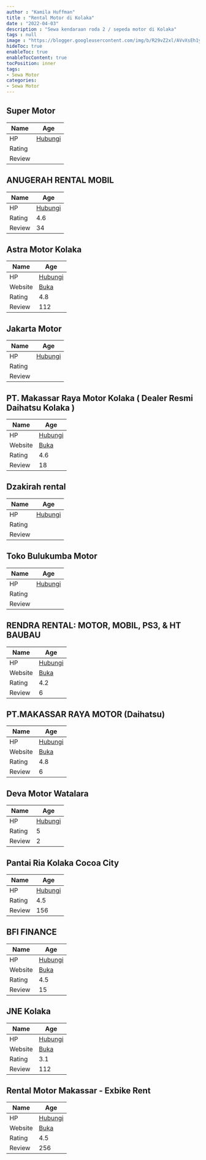 ```yaml
---
author : "Kamila Huffman"
title : "Rental Motor di Kolaka"
date : "2022-04-03"
description : "Sewa kendaraan roda 2 / sepeda motor di Kolaka"
tags : null
image : "https://blogger.googleusercontent.com/img/b/R29vZ2xl/AVvXsEh1yaCdapk1s-AuDufOMw6J1AGaWMZoUqhRpzm_WCFSCGivAikGtsjQzkSueMCPv27NI2vx57glxbd9MMnJxoYPdAzlVwlqK154Amnf1BX3jqIhR9RtfK62C2_EQuqgTkq5dFk5HdwGO3Rb1u-3Z670ItCeKVsMwUWB_JdgbrM3e5iEeCq7bs4SA1sohA/w300-h200/rental-motor-di-kolaka.png"
hideToc: true
enableToc: true
enableTocContent: true
tocPosition: inner
tags:
- Sewa Motor
categories:
- Sewa Motor
---
```



## Super Motor

Name | Age
--------|------
HP | [Hubungi](https://pcandroidplayer.blogspot.com/?clayads=https://getnumber.ndower.dev?phone=MDQwNTIzMjE0NDI=)
Rating | 
Review | 


## ANUGERAH RENTAL MOBIL

Name | Age
--------|------
HP | [Hubungi](https://pcandroidplayer.blogspot.com/?clayads=https://getnumber.ndower.dev?phone=MDg1Mzk2MDMyMzMy)
Rating | 4.6
Review | 34


## Astra Motor Kolaka

Name | Age
--------|------
HP | [Hubungi](https://pcandroidplayer.blogspot.com/?clayads=https://getnumber.ndower.dev?phone=MDgyMzkzNzkzMjgw)
Website | [Buka](https://pcandroidplayer.blogspot.com/?clayads=aHR0cHM6Ly9saW5rdHIuZWUvQVNUUkFNT1RPUktPTEFLQQ==) 
Rating | 4.8
Review | 112


## Jakarta Motor

Name | Age
--------|------
HP | [Hubungi](https://pcandroidplayer.blogspot.com/?clayads=https://getnumber.ndower.dev?phone=MDQwNTIxNzM3)
Rating | 
Review | 


## PT. Makassar Raya Motor Kolaka ( Dealer Resmi Daihatsu Kolaka )

Name | Age
--------|------
HP | [Hubungi](https://pcandroidplayer.blogspot.com/?clayads=https://getnumber.ndower.dev?phone=MDg1MTQ1ODM0MjY4)
Website | [Buka](https://pcandroidplayer.blogspot.com/?clayads=aHR0cHM6Ly9wdG1ha2Fzc2FycmF5YW1vdG9ya29sYWthLmJ1c2luZXNzLnNpdGUv) 
Rating | 4.6
Review | 18


## Dzakirah rental

Name | Age
--------|------
HP | [Hubungi](https://pcandroidplayer.blogspot.com/?clayads=https://getnumber.ndower.dev?phone=MDg1MjU2MjU0NTI0)
Rating | 
Review | 


## Toko Bulukumba Motor

Name | Age
--------|------
HP | [Hubungi](https://pcandroidplayer.blogspot.com/?clayads=https://getnumber.ndower.dev?phone=)
Rating | 
Review | 


## RENDRA RENTAL: MOTOR, MOBIL, PS3, &amp; HT BAUBAU

Name | Age
--------|------
HP | [Hubungi](https://pcandroidplayer.blogspot.com/?clayads=https://getnumber.ndower.dev?phone=MDgyMjE1NjY4ODc0)
Website | [Buka](https://pcandroidplayer.blogspot.com/?clayads=aHR0cDovL3d3dy50cmlidW5idXRvbi5jb20v) 
Rating | 4.2
Review | 6


## PT.MAKASSAR RAYA MOTOR (Daihatsu)

Name | Age
--------|------
HP | [Hubungi](https://pcandroidplayer.blogspot.com/?clayads=https://getnumber.ndower.dev?phone=MDQwNTIzMzEyNjU=)
Website | [Buka](https://pcandroidplayer.blogspot.com/?clayads=aHR0cHM6Ly9kYWloYXRzdS5jby5pZC9hZnRlcnNhbGVzX2RlYWxlcg==) 
Rating | 4.8
Review | 6


## Deva Motor Watalara

Name | Age
--------|------
HP | [Hubungi](https://pcandroidplayer.blogspot.com/?clayads=https://getnumber.ndower.dev?phone=)
Rating | 5
Review | 2


## Pantai Ria Kolaka Cocoa City

Name | Age
--------|------
HP | [Hubungi](https://pcandroidplayer.blogspot.com/?clayads=https://getnumber.ndower.dev?phone=)
Rating | 4.5
Review | 156


## BFI FINANCE

Name | Age
--------|------
HP | [Hubungi](https://pcandroidplayer.blogspot.com/?clayads=https://getnumber.ndower.dev?phone=MDQwNTIzMjI1MjQ=)
Website | [Buka](https://pcandroidplayer.blogspot.com/?clayads=aHR0cDovL3d3dy5iZmkuY28uaWQv) 
Rating | 4.5
Review | 15


## JNE Kolaka

Name | Age
--------|------
HP | [Hubungi](https://pcandroidplayer.blogspot.com/?clayads=https://getnumber.ndower.dev?phone=MDIxMjkyNzg4ODg=)
Website | [Buka](https://pcandroidplayer.blogspot.com/?clayads=aHR0cDovL3d3dy5qbmUuY28uaWQv) 
Rating | 3.1
Review | 112


## Rental Motor Makassar - Exbike Rent

Name | Age
--------|------
HP | [Hubungi](https://pcandroidplayer.blogspot.com/?clayads=https://getnumber.ndower.dev?phone=MDgyMjkxMTkzMDE5)
Website | [Buka](https://pcandroidplayer.blogspot.com/?clayads=aHR0cDovL3d3dy5leGJpa2UtcmVudC5jb20v) 
Rating | 4.5
Review | 256



